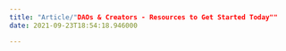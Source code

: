 ```yaml
---
title: "Article/"DAOs & Creators - Resources to Get Started Today""
date: 2021-09-23T18:54:18.946000

---
```


